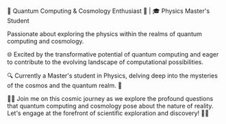 🚀 Quantum Computing & Cosmology Enthusiast 🌌 | 🎓 Physics Master's Student 

Passionate about exploring the physics within the realms of quantum computing and cosmology. 

🌐 Excited by the transformative potential of quantum computing and eager to contribute to the evolving landscape of computational possibilities.

🔍 Currently a Master's student in Physics, delving deep into the mysteries of the cosmos and the quantum realm. 🌠

👨‍💻 Join me on this cosmic journey as we explore the profound questions that quantum computing and cosmology pose about the nature of reality. Let's engage at the forefront of scientific exploration and discovery! 🌌✨
